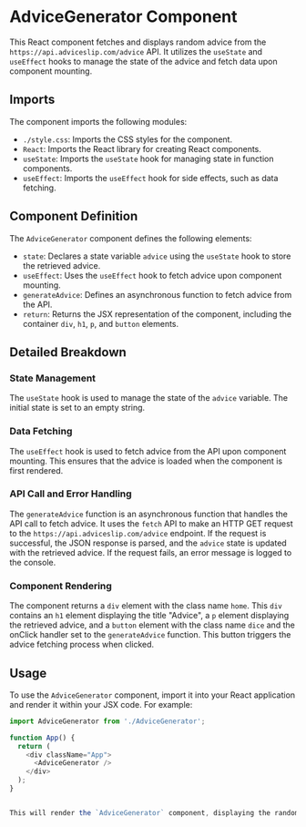 # AdviceGenerator Component

This React component fetches and displays random advice from the `https://api.adviceslip.com/advice` API. It utilizes the `useState` and `useEffect` hooks to manage the state of the advice and fetch data upon component mounting.

## Imports

The component imports the following modules:

- `./style.css`: Imports the CSS styles for the component.
- `React`: Imports the React library for creating React components.
- `useState`: Imports the `useState` hook for managing state in function components.
- `useEffect`: Imports the `useEffect` hook for side effects, such as data fetching.

## Component Definition

The `AdviceGenerator` component defines the following elements:

- `state`: Declares a state variable `advice` using the `useState` hook to store the retrieved advice.
- `useEffect`: Uses the `useEffect` hook to fetch advice upon component mounting.
- `generateAdvice`: Defines an asynchronous function to fetch advice from the API.
- `return`: Returns the JSX representation of the component, including the container `div`, `h1`, `p`, and `button` elements.

## Detailed Breakdown

### State Management

The `useState` hook is used to manage the state of the `advice` variable. The initial state is set to an empty string.

### Data Fetching

The `useEffect` hook is used to fetch advice from the API upon component mounting. This ensures that the advice is loaded when the component is first rendered.

### API Call and Error Handling

The `generateAdvice` function is an asynchronous function that handles the API call to fetch advice. It uses the `fetch` API to make an HTTP GET request to the `https://api.adviceslip.com/advice` endpoint. If the request is successful, the JSON response is parsed, and the `advice` state is updated with the retrieved advice. If the request fails, an error message is logged to the console.

### Component Rendering

The component returns a `div` element with the class name `home`. This `div` contains an `h1` element displaying the title "Advice", a `p` element displaying the retrieved advice, and a `button` element with the class name `dice` and the onClick handler set to the `generateAdvice` function. This button triggers the advice fetching process when clicked.

## Usage

To use the `AdviceGenerator` component, import it into your React application and render it within your JSX code. For example:

```javascript
import AdviceGenerator from './AdviceGenerator';

function App() {
  return (
    <div className="App">
      <AdviceGenerator />
    </div>
  );
}


This will render the `AdviceGenerator` component, displaying the random advice and enabling the button to fetch new advice.
